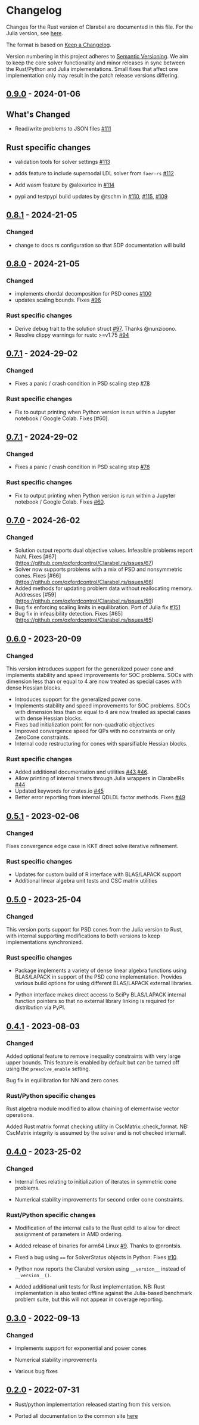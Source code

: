# Changelog

Changes for the Rust version of Clarabel are documented in this file. For the Julia version, see [here](https://github.com/oxfordcontrol/Clarabel.jl/blob/main/CHANGELOG.md).

The format is based on [Keep a Changelog](https://keepachangelog.com/en/1.0.0/).

Version numbering in this project adheres to [Semantic Versioning](https://semver.org/spec/v2.0.0.html).  We aim to keep the core solver functionality and minor releases in sync between the Rust/Python and Julia implementations.  Small fixes that affect one implementation only may result in the patch release versions differing.

## [0.9.0] - 2024-01-06

## What's Changed
- Read/write problems to JSON files [#111](https://github.com/oxfordcontrol/Clarabel.rs/pull/111)

## Rust specific changes
- validation tools for solver settings [#113](https://github.com/oxfordcontrol/Clarabel.rs/pull/113)

- adds feature to include supernodal LDL solver from `faer-rs` [#112](https://github.com/oxfordcontrol/Clarabel.rs/pull/112)

- Add wasm feature by @alexarice in [#114](https://github.com/oxfordcontrol/Clarabel.rs/pull/114)
- pypi and testpypi build updates by @tschm in [#110](https://github.com/oxfordcontrol/Clarabel.rs/pull/110), [#115](https://github.com/oxfordcontrol/Clarabel.rs/pull/115), [#109](https://github.com/oxfordcontrol/Clarabel.rs/pull/109)



## [0.8.1] - 2024-21-05
### Changed 

- change to docs.rs configuration so that SDP documentation will build

## [0.8.0] - 2024-21-05
### Changed 

- implements chordal decomposition for PSD cones [#100](https://github.com/oxfordcontrol/Clarabel.rs/pull/100)
- updates scaling bounds. Fixes [#96](https://github.com/oxfordcontrol/Clarabel.rs/issues/96)

### Rust specific changes

- Derive debug trait to the solution struct [#97](https://github.com/oxfordcontrol/Clarabel.rs/pull/97). Thanks @nunzioono.
- Resolve clippy warnings for rustc >=v1.75 [#94](https://github.com/oxfordcontrol/Clarabel.rs/pull/94)

## [0.7.1] - 2024-29-02
### Changed 

- Fixes a panic / crash condition in PSD scaling step [#78](https://github.com/oxfordcontrol/Clarabel.rs/pull/78)

### Rust specific changes

- Fix to output printing when Python version is run within a Jupyter notebook / Google Colab.  Fixes [#60].

## [0.7.1] - 2024-29-02
### Changed 

- Fixes a panic / crash condition in PSD scaling step [#78](https://github.com/oxfordcontrol/Clarabel.rs/pull/78)

### Rust specific changes

- Fix to output printing when Python version is run within a Jupyter notebook / Google Colab.  Fixes [#60](https://github.com/oxfordcontrol/Clarabel.rs/issues/60).


## [0.7.0] - 2024-26-02
### Changed 

- Solution output reports dual objective values.  Infeasible problems report NaN. Fixes [#67] (https://github.com/oxfordcontrol/Clarabel.rs/issues/67)
- Solver now supports problems with a mix of PSD and nonsymmetric cones. Fixes [#66] (https://github.com/oxfordcontrol/Clarabel.rs/issues/66)
- Added methods for updating problem data without reallocating memory.  Addresses [#59] (https://github.com/oxfordcontrol/Clarabel.rs/issues/59)
- Bug fix enforcing scaling limits in equilibration.  Port of Julia fix [#151](https://github.com/oxfordcontrol/Clarabel.jl/pull/151)
- Bug fix in infeasibility detection. Fixes [#65] (https://github.com/oxfordcontrol/Clarabel.rs/issues/65)



## [0.6.0] - 2023-20-09
### Changed 

This version introduces support for the generalized power cone and implements stability and speed improvements for SOC problems.  SOCs with
dimension less than or equal to 4 are now treated as special cases with dense Hessian blocks.

- Introduces support for the generalized power cone. 
- Implements stability and speed improvements for SOC problems.  SOCs with dimension less than or equal to 4 are now treated as special cases with dense Hessian blocks.
- Fixes bad initialization point for non-quadratic objectives 
- Improved convergence speed for QPs with no constraints or only ZeroCone constraints.
- Internal code restructuring for cones with sparsifiable Hessian blocks.

### Rust specific changes
- Added additional documentation and utilities [#43](https://github.com/oxfordcontrol/Clarabel.rs/issues/43),[#46](https://github.com/oxfordcontrol/Clarabel.rs/issues/46).
- Allow printing of internal timers through Julia wrappers in ClarabelRs [#44](https://github.com/oxfordcontrol/Clarabel.rs/issues/44)
- Updated keywords for crates.io [#45](https://github.com/oxfordcontrol/Clarabel.rs/issues/45)
- Better error reporting from internal QDLDL factor methods.  Fixes [#49](https://github.com/oxfordcontrol/Clarabel.rs/issues/49)


## [0.5.1] - 2023-02-06
### Changed 
Fixes convergence edge case in KKT direct solve iterative refinement.

### Rust specific changes
- Updates for custom build of R interface with BLAS/LAPACK support 
- Additional linear algebra unit tests and CSC matrix utilities


## [0.5.0] - 2023-25-04
### Changed 

This version ports support for PSD cones from the Julia version to Rust, with internal supporting modifications to both versions to keep implementations synchronized.

### Rust specific changes

- Package implements a variety of dense linear algebra functions using BLAS/LAPACK in support of the PSD cone implementation.   Provides various build options for using different BLAS/LAPACK external libraries.

- Python interface makes direct access to SciPy BLAS/LAPACK internal function pointers so that no external library linking is required for distribution via PyPI.


## [0.4.1] - 2023-08-03

### Changed 

Added optional feature to remove inequality constraints with very large upper bounds.   This feature is enabled by default but can be turned off using the `presolve_enable` setting.  

Bug fix in equilibration for NN and zero cones.
### Rust/Python specific changes

Rust algebra module modified to allow chaining of elementwise vector operations.

Added Rust matrix format checking utility in CscMatrix::check_format.  NB: CscMatrix 
integrity is assumed by the solver and is not checked internall.
## [0.4.0] - 2023-25-02

### Changed 

- Internal fixes relating to initialization of iterates in symmetric cone problems.

- Numerical stability improvements for second order cone constraints. 

### Rust/Python specific changes

- Modification of the internal calls to the Rust qdldl to allow for direct assignment of parameters in AMD ordering.   

- Added release of binaries for arm64 Linux [#9](https://github.com/oxfordcontrol/Clarabel.rs/issues/9).   Thanks to @nrontsis.

- Fixed a bug using `==` for SolverStatus objects in Python.  Fixes [#10](https://github.com/oxfordcontrol/Clarabel.rs/issues/10).

- Python now reports the Clarabel version using `__version__` instead of `__version__()`.

- Added additional unit tests for Rust implementation.   NB: Rust implementation is also tested
offline against the Julia-based benchmark problem suite, but this will not appear in coverage reporting.  


## [0.3.0] - 2022-09-13

### Changed 

- Implements support for exponential and power cones

- Numerical stability improvements

- Various bug fixes

## [0.2.0] - 2022-07-31

- Rust/python implementation released starting from this version.

- Ported all documentation to the common site [here](https://github.com/oxfordcontrol/ClarabelDocs)

[0.9.0]: https://github.com/oxfordcontrol/Clarabel.rs/compare/v0.8.1...v0.9.0
[0.8.1]: https://github.com/oxfordcontrol/Clarabel.rs/compare/v0.8.0...v0.8.1
[0.8.0]: https://github.com/oxfordcontrol/Clarabel.rs/compare/v0.7.1...v0.8.0
[0.7.1]: https://github.com/oxfordcontrol/Clarabel.rs/compare/v0.7.0...v0.7.1
[0.7.0]: https://github.com/oxfordcontrol/Clarabel.rs/compare/v0.6.0...v0.7.0
[0.6.0]: https://github.com/oxfordcontrol/Clarabel.rs/compare/v0.5.1...v0.6.0
[0.5.1]: https://github.com/oxfordcontrol/Clarabel.rs/compare/v0.5.0...v0.5.1
[0.5.0]: https://github.com/oxfordcontrol/Clarabel.rs/compare/v0.4.1...v0.5.0
[0.4.1]: https://github.com/oxfordcontrol/Clarabel.rs/compare/v0.4.0...v0.4.1
[0.4.0]: https://github.com/oxfordcontrol/Clarabel.rs/compare/v0.3.0...v0.4.0
[0.3.0]: https://github.com/oxfordcontrol/Clarabel.rs/compare/v0.2.0...v0.3.0
[0.2.0]: https://github.com/oxfordcontrol/Clarabel.rs/tree/v0.2.0
